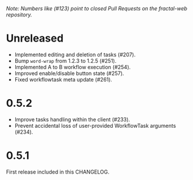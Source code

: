 *Note: Numbers like (\#123) point to closed Pull Requests on the fractal-web repository.*


# Unreleased

* Implemented editing and deletion of tasks (\#207). 
* Bump `word-wrap` from 1.2.3 to 1.2.5 (\#251).
* Implemented A to B workflow execution (\#254).
* Improved enable/disable button state (\#257).
* Fixed workflowtask meta update (\#261).

# 0.5.2

* Improve tasks handling within the client (\#233).
* Prevent accidental loss of user-provided WorkflowTask arguments (\#234).

# 0.5.1

First release included in this CHANGELOG.
